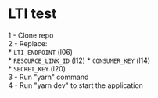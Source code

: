 # LTI test

1 - Clone repo  
2 - Replace:  
    * `LTI_ENDPOINT` (l06)  
    * `RESOURCE_LINK_ID` (l12)
    * `CONSUMER_KEY` (l14)  
    * `SECRET_KEY` (l20)  
3 - Run "yarn" command  
4 - Run "yarn dev" to start the application  